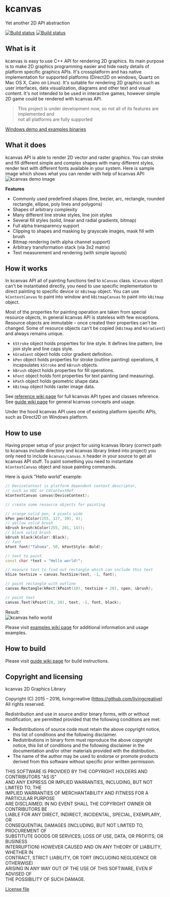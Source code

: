 ﻿# kcanvas
Yet another 2D API abstraction  

[![Build status](https://ci.appveyor.com/api/projects/status/x8slen7egsu31ynm?svg=true)](https://ci.appveyor.com/project/livingcreative/kcanvas)
[![Build status](https://travis-ci.org/livingcreative/kcanvas.svg?branch=master)](https://travis-ci.org/livingcreative/kcanvas)

## What is it
kcanvas is easy to use C++ API for rendering 2D graphics. Its main purpose is to make 2D graphics
programming easier and hide nasty details of platform specific graphics APIs. It's crossplatform
and has native implementation for supported platforms (Direct2D on windows, Quartz on Mac OS X,
Cairo on Linux). It's suitable for rendering 2D graphics such as user interfaces, data
visualization, diagrams and other text and visual content. It's not intended to be used in
interactive games, however simple 2D game could be rendered with kcanvas API.
> This project is under development now, so not all of its features are implemented and   
>  not all platforms are fully supported

[Windows demo and examples binaries](https://raw.githubusercontent.com/wiki/livingcreative/kcanvas/data/kcanvasexamples_win.zip)

## What it does
kcanvas API is able to render 2D vector and raster graphics. You can stroke and fill different simple and complex shapes with many different styles, render text with different fonts available in your system. Here is sample image which shows what you can render with help of kcanvas API:   
![kcanvas demo image](https://raw.githubusercontent.com/livingcreative/kcanvas/master/demo.jpg)

**Features**
* Commonly used predefined shapes (line, bezier, arc, rectangle, rounded rectangle, ellipse, poly lines and polygons)
* Shapes of arbitrary complexity
* Many different line stroke styles, line join styles
* Several fill styles (solid, linear and radial gradients, bitmap)
* Full alpha transparency support
* Clipping to shapes and masking by grayscale images, mask fill with brush
* Bitmap rendering (with alpha channel support)
* Arbitrary transformation stack (via 3x2 matrix)
* Text measurement and rendering (with simple layouts)

## How it works
In kcanvas API all of painting functions tied to `kCanvas` class. `kCanvas` object can't be
instantiated directly, you need to use specific implementation to direct painting to specific
device or `kBitmap` object. You can use `kContextCanvas` to paint into window and
`kBitmapCanvas` to paint into `kBitmap` object.

Most of the properties for painting operation are taken from special resource objects, in general
kcanvas API is stateless with few exceptions. Resource objects are immutable – once created their
properties can't be changed. Some of resource objects can't be copied (`kBitmap` and
`kGradient`) and always remains unique.
* `kStroke` object holds properties for line style. It defines line pattern, line join style and line caps style.
* `kGradient` object holds color gradient definition.
* `kPen` object holds properties for stroke (outline painting) operations, it incapsulates `kStroke` and `kBrush` objects.
* `kBrush` object holds properties for fill operations.
* `kFont` object holds font properties for text painting (and measuring).
* `kPath` object holds geometric shape data.
* `kBitmap` object holds raster image data.

See [reference wiki page](https://github.com/livingcreative/kcanvas/wiki/Reference) for full
kcanvas API types and classes reference.   
See [guide wiki page](https://github.com/livingcreative/kcanvas/wiki/Guide) for general kcanvas
concepts and usage.

Under the hood kcanvas API uses one of existing platform specific APIs, such as Direct2D on
Windows platform.

## How to use
Having proper setup of your project for using kcanvas library (correct path to kcanvas include
directory and kcanvas library linked into project) you only need to include `kcanvas/canvas.h`
header in your source to get all kcanvas API stuff. To paint something you need to instantiate
`kContextCanvas` object and issue painting commands.

Here is quick "Hello world" example:
```c++
// DeviceContext is platform dependent context descriptor,
// such as HDC or CGContextRef
kContextCanvas canvas(DeviceContext);

// create some resource objects for painting

// orange solid pen, 4 pixels wide
kPen pen(kColor(255, 127, 39), 4);
// yellow solid brush
kBrush brush(kColor(255, 201, 14));
// black solid brush
kBrush black(kColor::Black);
// font
kFont font("Tahoma", 50, kFontStyle::Bold);

// text to paint
const char *text = "Hello world!";

// measure text to find out rectangle which can include this text
kSize textsize = canvas.TextSize(text, -1, font);

// paint rectangle with outline
canvas.Rectangle(kRect(kPoint(10), textsize + 20), &pen, &brush);

// paint text
canvas.Text(kPoint(20, 20), text, -1, font, black);
```
Result:   
![kcanvas hello world](https://raw.githubusercontent.com/wiki/livingcreative/kcanvas/images/helloworld.jpg)

Please visit [examples wiki page](https://github.com/livingcreative/kcanvas/wiki/Examples) for
additional information and usage examples.

## How to build
Please visit [guide wiki page](https://github.com/livingcreative/kcanvas/wiki/Guide) for build
instructions.

## Copyright and licensing
kcanvas 2D Graphics Library

Copyright (C) 2015 – 2016, livingcreative (https://github.com/livingcreative)   
All rights reserved.

Redistribution and use in source and/or binary forms, with or without 
modification, are permitted provided that the following conditions are met:
* Redistributions of source code must retain the above copyright notice, this list of conditions and the following disclaimer.
* Redistributions in binary form must reproduce the above copyright notice, this list of conditions and the following disclaimer in the documentation and/or other materials provided with the distribution.
* The name of the author may be used to endorse or promote products derived from this software without specific prior written permission.

THIS SOFTWARE IS PROVIDED BY THE COPYRIGHT HOLDERS AND CONTRIBUTORS "AS IS"   
AND ANY EXPRESS OR IMPLIED WARRANTIES, INCLUDING, BUT NOT LIMITED TO, THE   
IMPLIED WARRANTIES OF MERCHANTABILITY AND FITNESS FOR A PARTICULAR PURPOSE   
ARE DISCLAIMED. IN NO EVENT SHALL THE COPYRIGHT OWNER OR CONTRIBUTORS BE   
LIABLE FOR ANY DIRECT, INDIRECT, INCIDENTAL, SPECIAL, EXEMPLARY, OR   
CONSEQUENTIAL DAMAGES (INCLUDING, BUT NOT LIMITED TO, PROCUREMENT OF   
SUBSTITUTE GOODS OR SERVICES; LOSS OF USE, DATA, OR PROFITS; OR BUSINESS   
INTERRUPTION) HOWEVER CAUSED AND ON ANY THEORY OF LIABILITY, WHETHER IN   
CONTRACT, STRICT LIABILITY, OR TORT (INCLUDING NEGLIGENCE OR OTHERWISE)   
ARISING IN ANY WAY OUT OF THE USE OF THIS SOFTWARE, EVEN IF ADVISED OF   
THE POSSIBILITY OF SUCH DAMAGE.

[License file](https://raw.githubusercontent.com/livingcreative/kcanvas/master/license.txt)
